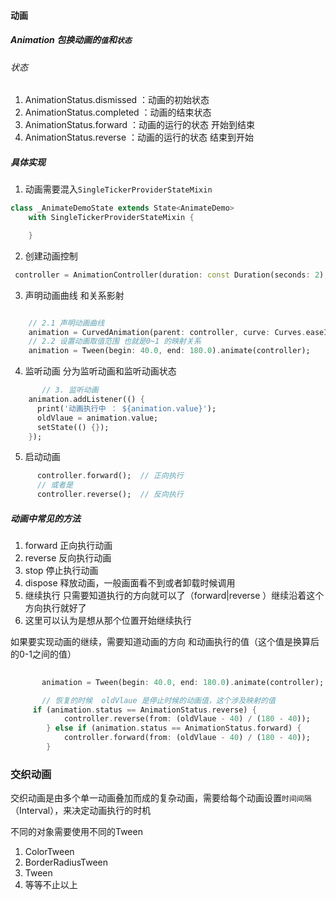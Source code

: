 ####  动画

##### Animation 包换动画的`值`和`状态`

######  状态

1. AnimationStatus.dismissed ：动画的初始状态
2. AnimationStatus.completed ：动画的结束状态
3. AnimationStatus.forward ：动画的运行的状态  开始到结束
4. AnimationStatus.reverse ：动画的运行的状态  结束到开始
##### 具体实现

1. 动画需要混入`SingleTickerProviderStateMixin`
```dart
class _AnimateDemoState extends State<AnimateDemo>
    with SingleTickerProviderStateMixin {

    }
```

2. 创建动画控制
```dart
 controller = AnimationController(duration: const Duration(seconds: 2), vsync: this);
```
3. 声明动画曲线 和关系影射
```dart

    // 2.1 声明动画曲线
    animation = CurvedAnimation(parent: controller, curve: Curves.easeIn);
    // 2.2 设置动画取值范围 也就是0~1 的映射关系
    animation = Tween(begin: 40.0, end: 180.0).animate(controller);

```
4.  监听动画
分为监听动画和监听动画状态   
```dart
       // 3. 监听动画
    animation.addListener(() {
      print('动画执行中 ： ${animation.value}');
      oldVlaue = animation.value;
      setState(() {});
    });

```
5. 启动动画
```dart
      controller.forward();  // 正向执行
      // 或者是
      controller.reverse();  // 反向执行
```

##### 动画中常见的方法
1. forward  正向执行动画
2. reverse  反向执行动画
3. stop     停止执行动画
4. dispose  释放动画，一般画面看不到或者卸载时候调用
5. 继续执行 只需要知道执行的方向就可以了（forward|reverse ）继续沿着这个方向执行就好了
6.  这里可以认为是想从那个位置开始继续执行

如果要实现动画的继续，需要知道动画的方向 和动画执行的值（这个值是换算后的0-1之间的值）
```dart
    
       animation = Tween(begin: 40.0, end: 180.0).animate(controller);

       // 恢复的时候  oldVlaue 是停止时候的动画值，这个涉及映射的值  
     if (animation.status == AnimationStatus.reverse) {
            controller.reverse(from: (oldVlaue - 40) / (180 - 40));
        } else if (animation.status == AnimationStatus.forward) {
            controller.forward(from: (oldVlaue - 40) / (180 - 40));
        }


```



### 交织动画
交织动画是由多个单一动画叠加而成的复杂动画，需要给每个动画设置`时间间隔`（Interval），来决定动画执行的时机   

不同的对象需要使用不同的Tween
1. ColorTween 
2. BorderRadiusTween
3. Tween
4. 等等不止以上